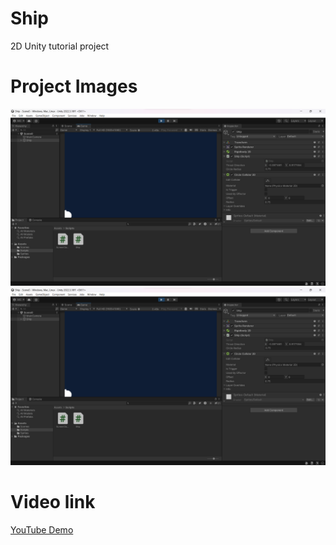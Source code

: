# Ship
2D Unity tutorial project



# Project Images
![Screenshot 1](https://github.com/MarkHCrawford/Ship/blob/main/ExImg/7.2.png)
![Screenshot 2](https://github.com/MarkHCrawford/Ship/blob/main/ExImg/7.2.png)


# Video link
[YouTube Demo](https://youtu.be/V-AmYjnAASM)
